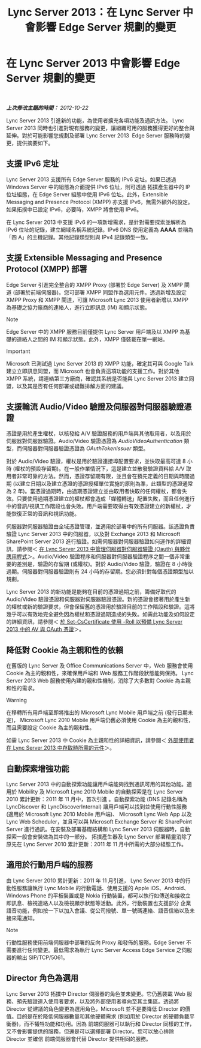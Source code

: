 ﻿---
title: Lync Server 2013：在 Lync Server 中會影響 Edge Server 規劃的變更
TOCTitle: 在 Lync Server 2013 中會影響 Edge Server 規劃的變更
ms:assetid: 66305160-c9b8-4bc4-9f24-8ee8d9a294f7
ms:mtpsurl: https://technet.microsoft.com/zh-tw/library/JJ204965(v=OCS.15)
ms:contentKeyID: 49291153
ms.date: 08/10/2015
mtps_version: v=OCS.15
ms.translationtype: HT
---

# 在 Lync Server 2013 中會影響 Edge Server 規劃的變更

 

_**上次修改主題的時間：** 2012-10-22_

Lync Server 2013 引進新的功能，為使用者擴充各項功能及通訊方法。 Lync Server 2013 同時也引進對現有服務的變更，讓組織可用的服務獲得更好的整合與延伸。對於可能影響您規劃及部署 Lync Server 2013  Edge Server 服務時的變更，提供摘要如下。

## 支援 IPv6 定址

Lync Server 2013 支援所有 Edge Server 服務的 IPv6 定址。如果已透過 Windows Server 中的組態為介面提供 IPv6 位址，則可透過 拓撲產生器中的 IP 位址組態，在 Edge Server 組態中使用 IPv6 位址。此外，Extensible Messaging and Presence Protocol (XMPP) 亦支援 IPv6，無需外額外的設定。如果拓撲中已設定 IPv6，必要時，XMPP 將會使用 IPv6。

在 Lync Server 2013 中支援 IPv6 的一項新增需求，是針對需要探索並解析為 IPv6 位址的記錄，建立網域名稱系統記錄。IPv6 DNS 使用定義為 **AAAA** 並稱為「四 A」的主機記錄。其他記錄類型則與 IPv4 記錄類型一致。

## 支援 Extensible Messaging and Presence Protocol (XMPP) 部署

Edge Server 引進完全整合的 XMPP Proxy (部署於 Edge Server) 及 XMPP 閘道 (部署於前端伺服器)。您可部署 XMPP 同盟作為選用元件。透過新增及設定 XMPP Proxy 和 XMPP 閘道，可讓 Microsoft Lync 2013 使用者新增以 XMPP 為基礎之協力廠商的連絡人，進行立即訊息 (IM) 和顯示狀態。

> [!NOTE]  
> Edge Server 中的 XMPP 服務目前僅提供 Lync Server 用戶端及以 XMPP 為基礎的連絡人之間的 IM 和顯示狀態。此外，XMPP 僅裝載在單一網站。



> [!IMPORTANT]  
> Microsoft 已測試過 Lync Server 2013 的 XMPP 功能，確定其可與 Google Talk 建立立即訊息同盟，而 Microsoft 也會負責這項功能的支援工作。對於其他 XMPP 系統，請連絡第三方廠商，確認其系統是否能與 Lync Server 2013 建立同盟，以及其是否有任何部署或疑難排解方面的建議。



## 支援輪流 Audio/Video 驗證及伺服器對伺服器驗證憑證

憑證是用於產生權杖，以核發給 A/V 驗證服務的用戶端與其他取用者，以及用於伺服器對伺服器驗證。Audio/Video 驗證憑證為 *AudioVideoAuthentication* 類型，而伺服器對伺服器驗證憑證為 *OAuthTokenIssuer* 類型。

對於 Audio/Video 驗證，權杖是用於驗證連接埠配置要求，並快取最高可達 8 小時 (權杖的預設存留期)。在一般作業情況下，這是建立並散發驗證資料給 A/V 取用者非常可靠的方法。然而，憑證存留期有限，並且會在預先定義的日期與時間過期 (以建立日期以及建立憑證的憑證授權單位實施的原則為準，此類型的憑證通常為 2 年)。當憑證過期時，由過期憑證建立並由取用者快取的任何權杖，都會失效。只要使用過期憑證建立的權杖都會造成「媒體轉送」配置失敗，而且任何進行中的音訊/視訊工作階段也會失敗。用戶端需要取得由有效憑證建立的新權杖，才能恢復正常的音訊和視訊功能。

伺服器對伺服器驗證由全域憑證管理，並適用於部署中的所有伺服器。該憑證負責驗證 Lync Server 2013 中的伺服器，以及對 Exchange 2013 和 Microsoft SharePoint Server 2013 進行驗證。如需伺服器對伺服器驗證如何運作的詳細資訊，請參閱＜ [在 Lync Server 2013 中管理伺服器對伺服器驗證 (Oauth) 與夥伴應用程式](lync-server-2013-managing-server-to-server-authentication-oauth-and-partner-applications.md)＞。Audio/Video 驗證程序和伺服器對伺服器驗證程序之間一個非常重要的差別是，驗證的存留期 (或權杖)。對於 Audio/Video 驗證，驗證在 8 小時後過期。伺服器對伺服器驗證則有 24 小時的存留期。您必須針對每個憑證類型加以規劃。

Lync Server 2013 的新功能是能夠在目前的憑證過期之前，籌備好取代的 Audio/Video 驗證憑證和伺服器對伺服器驗證憑證。新的憑證會接著用於產生新的權杖或新的驗證要求，但會保留舊的憑證用於驗證目前的工作階段和驗證。這將幾乎可以有效地完全避免因為權杖和憑證過期造成的失敗。如需此功能及如何設定的詳細資訊，請參閱＜ [於 Set-CsCertificate 使用 -Roll 以預備 Lync Server 2013 中的 AV 與 OAuth 憑證](lync-server-2013-staging-av-and-oauth-certificates-using-roll-in-https://docs.microsoft.com/en-us/powershell/module/skype/Set-CsCertificate)＞。

## 降低對 Cookie 為主親和性的依賴

在舊版的 Lync Server 及 Office Communications Server 中，Web 服務會使用 Cookie 為主的親和性，來確保用戶端和 Web 服務工作階段狀態能夠保持。 Lync Server 2013 Web 服務使用內建的親和性機制，消除了大多數對 Cookie 為主親和性的需求。

> [!WARNING]
> 在移轉所有用戶端至即將推出的 Microsoft Lync Mobile 用戶端之前 (發行日期未定)， Microsoft Lync 2010 Mobile 用戶端仍舊必須使用 Cookie 為主的親和性，而且需要設定 Cookie 為主的親和性。


如需 Lync Server 2013 中 Cookie 為主親和性的詳細資訊，請參閱＜ [外部使用者在 Lync Server 2013 中存取時所需的元件](lync-server-2013-components-required-for-external-user-access.md)＞。

## 自動探索增強功能

Lync Server 2013 中的自動探索功能讓用戶端能夠找到通訊可用的其他功能。適用於 Mobility 及 Microsoft Lync 2010 Mobile 的自動探索是在 Lync Server 2010 累計更新：2011 年 11 月中，首次引進 。自動探索功能 (DNS 記錄名稱為 LyncDiscover 和 LyncDiscoverInternal) 讓用戶端可以找到並使用行動性服務 (適用於 Microsoft Lync 2010 Mobile 用戶端)、 Microsoft Lync Web App 以及 Lync Web Scheduler，並且可以與 Microsoft Exchange Server 和 SharePoint Server 進行通訊。在安裝及部署基礎結構和 Lync Server 2013 伺服器時，自動探索一般會安裝做為其中的一部分。 拓撲產生器及 Lync Server 部署精靈消除了原先在 Lync Server 2010 累計更新：2011 年 11 月中所需的大部分組態工作。

## 適用於行動用戶端的服務

由 Lync Server 2010 累計更新：2011 年 11 月引進， Lync Server 2013 中的行動性服務讓執行 Lync Mobile 的行動電話、使用支援的 Apple iOS、Android、Windows Phone 的平板裝置或是 Nokia 行動裝置，都可以執行如傳送和接收立即訊息、檢視連絡人以及檢視顯示狀態等活動。此外，行動裝置也支援部分 企業語音功能，例如按一下以加入會議、從公司撥號、單一號碼連絡、語音信箱以及未接來電通知。

> [!NOTE]  
> 行動性服務使用前端伺服器中部署的反向 Proxy 和發佈的服務。Edge Server 不需要進行任何變更。最低需求為執行 Lync Server Access Edge Service 之伺服器的輸出 SIP/TCP/5061。



## Director 角色為選用

Lync Server 2013 拓撲中 Director 伺服器的角色並未變更。它仍舊裝載 Web 服務、預先驗證連入使用者要求，以及將外部使用者導向至其主集區。透過將 Director 從建議的角色變更為選用角色，Microsoft 並不是要降低 Director 的價值。目的是在於降低伺服器數量和其他硬體需求 (例如用於 Director 的硬體負載平衡器)，而不犧牲功能和功用。因為 前端伺服器可以執行和 Director 同樣的工作，又不會影響提供的服務，但還是可以選擇部署 Director。您可以放心排除 Director 並確信 前端伺服器會代替 Director 提供相同的服務。

